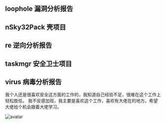 ## loophole     漏洞分析报告
## nSky32Pack   壳项目
## re           逆向分析报告
## taskmgr      安全卫士项目
## virus        病毒分析报告

我个人还是很喜欢安全这方面的工作的，我知道自己经验不足，很难在这个工作上轻松胜任。
我不反感加班，我主要是喜欢这个工作，喜欢有大佬在的地方。希望大佬给个机会跟着大佬学习。

![avatar](https://gimg2.baidu.com/image_search/src=http%3A%2F%2Fpic.5577.com%2Fup%2F2017-8%2F2017811146104760.jpg&refer=http%3A%2F%2Fpic.5577.com&app=2002&size=f9999,10000&q=a80&n=0&g=0n&fmt=jpeg?sec=1620639139&t=f57991a340f8a9f69b732856c0339a91)
